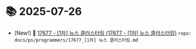 # 📚 2025-07-26
- [New!] 📗 [17677 - [1차] 뉴스 클러스터링 (17677 - [1차] 뉴스 클러스터링)](https://til.qriosity.dev/featured/ps/programmers/17677_[1차]%20뉴스%20클러스터링) `repo: docs/ps/programmers/17677_[1차] 뉴스 클러스터링.md`
